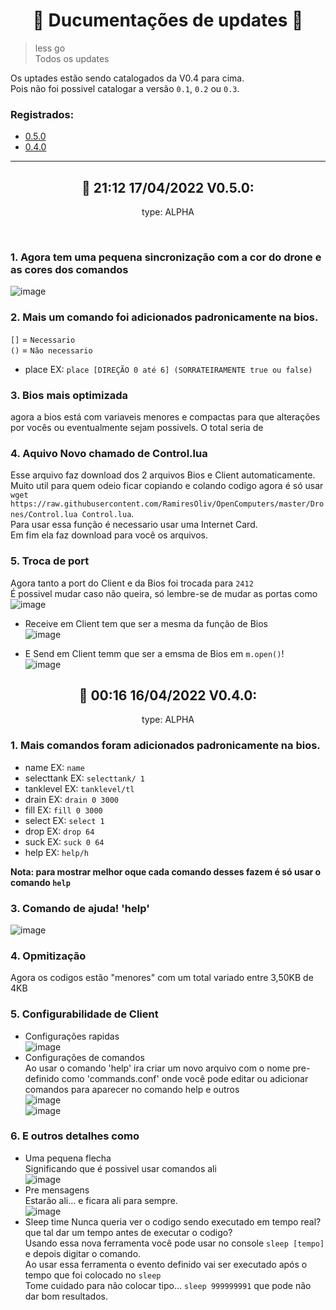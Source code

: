 <h1 align="center">📑 Ducumentações de updates 📑</h1>

> less go<br>
> Todos os updates

Os uptades estão sendo catalogados da V0.4 para cima.<br>
Pois não foi possivel catalogar a versão `0.1`, `0.2` ou `0.3`.

### Registrados:
  - [0.5.0](#-2112-17042022-v050)
  - [0.4.0](#-0016-16042022-v040)

---
<h2 align="center">📑 21:12 17/04/2022 V0.5.0:</h2>
<p align="center">type: ALPHA</p><br>

### 1. Agora tem uma pequena sincronização com a cor do drone e as cores dos comandos

![image](https://user-images.githubusercontent.com/69019082/163737134-a1e39a42-3261-4c71-a4ce-7be6d0ccb891.png)

### 2. Mais um comando foi adicionados padronicamente na bios.

`[]` = `Necessario`<br>
`()` = `Não necessario`

  + place EX: `place [DIREÇÃO 0 até 6] (SORRATEIRAMENTE true ou false)`

### 3. Bios mais optimizada

agora a bios está com variaveis menores e compactas para que alterações por vocês ou eventualmente sejam possivels. O total seria de 

### 4. Aquivo Novo chamado de Control.lua

Esse arquivo faz download dos 2 arquivos Bios e Client automaticamente.<br>
Muito util para quem odeio ficar copiando e colando codigo agora é só usar `wget https://raw.githubusercontent.com/RamiresOliv/OpenComputers/master/Drones/Control.lua Control.lua`.<br>
Para usar essa função é necessario usar uma Internet Card.<br>
Em fim ela faz download para você os arquivos.

### 5. Troca de port

Agora tanto a port do Client e da Bios foi trocada para `2412`<br>
É possivel mudar caso não queira, só lembre-se de mudar as portas como<br>
![image](https://user-images.githubusercontent.com/69019082/163737588-de7720ae-6b3c-48fc-95b5-b986d7b7def8.png)

  - Receive em Client tem que ser a mesma da função de Bios<br>
![image](https://user-images.githubusercontent.com/69019082/163737612-1bc98967-c712-4377-8d5e-bb0f34dcfdbc.png)

  - E Send em Client temm que ser a emsma de Bios em `m.open()`!<br>
   ![image](https://user-images.githubusercontent.com/69019082/163737644-1e171a70-4355-48ae-8b4d-831e23f15759.png)


<h2 align="center">📑 00:16 16/04/2022 V0.4.0:</h2>
<p align="center">type: ALPHA</p>

### 1. Mais comandos foram adicionados padronicamente na bios.
  + name EX: `name`
  + selecttank EX: `selecttank/ 1`
  + tanklevel EX: `tanklevel/tl`
  + drain EX: `drain 0 3000`
  + fill EX: `fill 0 3000`
  + select EX: `select 1`
  + drop EX: `drop 64`
  + suck EX: `suck 0 64`
  + help EX: `help/h`

  **Nota: para mostrar melhor oque cada comando desses fazem é só usar o comando `help`**<br>

### 3. Comando de ajuda! 'help'
  ![image](https://user-images.githubusercontent.com/69019082/163658869-f4ef19fd-f76f-49c7-a1cd-36f5277d98f2.png)<br>

### 4. Opmitização
  Agora os codigos estão "menores" com um total variado entre 3,50KB de 4KB<br>
  
### 5. Configurabilidade de Client
  + Configurações rapidas<br>
    ![image](https://user-images.githubusercontent.com/69019082/163658968-ce1fe24c-6aff-40d5-b212-2b2438217814.png)
  + Configurações de comandos<br>
    Ao usar o comando 'help' ira criar um novo arquivo com o nome pre-definido como 'commands.conf' onde você pode editar ou adicionar comandos para aparecer no comando help e outros<br>
    ![image](https://user-images.githubusercontent.com/69019082/163659005-6bd022ba-3369-455d-af35-d2569e9f8e36.png)<br>
    ![image](https://user-images.githubusercontent.com/69019082/163659001-4b2e75ac-8816-4316-8fdc-5e38638fb23f.png)<br>

### 6. E outros detalhes como
  + Uma pequena flecha<br>
    Significando que é possivel usar comandos ali<br>
    ![image](https://user-images.githubusercontent.com/69019082/163659159-1ffd34b0-8c4a-40bc-9341-5b96af7150bd.png)<br>
  + Pre mensagens<br>
    Estarão ali... e ficara ali para sempre.<br>
    ![image](https://user-images.githubusercontent.com/69019082/163659202-0d7988c2-747a-4b80-a961-4a5877b4ed3d.png)<br>
  + Sleep time
    Nunca queria ver o codigo sendo executado em tempo real? que tal dar um tempo antes de executar o codigo?<br>
    Usando essa nova ferramenta você pode usar no console `sleep [tempo]` e depois digitar o comando.<br>
    Ao usar essa ferramenta o evento definido vai ser executado após o tempo que foi colocado no `sleep`<br>
    Tome cuidado para não colocar tipo... `sleep 999999991` que pode não dar bom resultados.<br>
